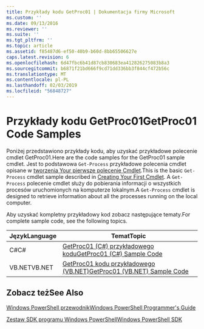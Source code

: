 ```yaml
---
title: Przykłady kodu GetProc01 | Dokumentacja firmy Microsoft
ms.custom: ''
ms.date: 09/13/2016
ms.reviewer: ''
ms.suite: ''
ms.tgt_pltfrm: ''
ms.topic: article
ms.assetid: f85487d6-ef50-40b9-b60d-8bb65506627e
caps.latest.revision: 6
ms.openlocfilehash: 6d47fbc6b41d87cb830683ea412826275083b8a3
ms.sourcegitcommit: b6871f21bd666f9cd71dd336bb3f844cf472b56c
ms.translationtype: MT
ms.contentlocale: pl-PL
ms.lasthandoff: 02/03/2019
ms.locfileid: "56848727"
---
```

# <a name="getproc01-code-samples"></a><span data-ttu-id="418d0-102">Przykłady kodu GetProc01</span><span class="sxs-lookup"><span data-stu-id="418d0-102">GetProc01 Code Samples</span></span>

<span data-ttu-id="418d0-103">Poniżej przedstawiono przykłady kodu, aby uzyskać przykładowe polecenie cmdlet GetProc01.</span><span class="sxs-lookup"><span data-stu-id="418d0-103">Here are the code samples for the GetProc01 sample cmdlet.</span></span> <span data-ttu-id="418d0-104">Jest to podstawowa `Get-Process` przykładowe polecenia cmdlet opisane w [tworzenia Your pierwsze polecenie Cmdlet](../cmdlet/creating-a-cmdlet-without-parameters.md).</span><span class="sxs-lookup"><span data-stu-id="418d0-104">This is the basic `Get-Process` cmdlet sample described in [Creating Your First Cmdlet](../cmdlet/creating-a-cmdlet-without-parameters.md).</span></span> <span data-ttu-id="418d0-105">A `Get-Process` polecenie cmdlet służy do pobierania informacji o wszystkich procesów uruchomionych na komputerze lokalnym.</span><span class="sxs-lookup"><span data-stu-id="418d0-105">A `Get-Process` cmdlet is designed to retrieve information about all the processes running on the local computer.</span></span>

<span data-ttu-id="418d0-106">Aby uzyskać kompletny przykładowy kod zobacz następujące tematy.</span><span class="sxs-lookup"><span data-stu-id="418d0-106">For complete sample code, see the following topics.</span></span>

|<span data-ttu-id="418d0-107">Język</span><span class="sxs-lookup"><span data-stu-id="418d0-107">Language</span></span>|<span data-ttu-id="418d0-108">Temat</span><span class="sxs-lookup"><span data-stu-id="418d0-108">Topic</span></span>|
|--------------|-----------|
|<span data-ttu-id="418d0-109">C#</span><span class="sxs-lookup"><span data-stu-id="418d0-109">C#</span></span>|[<span data-ttu-id="418d0-110">GetProc01 (C#) przykładowego kodu</span><span class="sxs-lookup"><span data-stu-id="418d0-110">GetProc01 (C#) Sample Code</span></span>](./getproc01-csharp-sample-code.md)|
|<span data-ttu-id="418d0-111">VB.NET</span><span class="sxs-lookup"><span data-stu-id="418d0-111">VB.NET</span></span>|[<span data-ttu-id="418d0-112">GetProc01 kodu przykładowego (VB.NET)</span><span class="sxs-lookup"><span data-stu-id="418d0-112">GetProc01 (VB.NET) Sample Code</span></span>](./getproc01-vb-net-sample-code.md)|

## <a name="see-also"></a><span data-ttu-id="418d0-113">Zobacz też</span><span class="sxs-lookup"><span data-stu-id="418d0-113">See Also</span></span>

[<span data-ttu-id="418d0-114">Windows PowerShell przewodnik</span><span class="sxs-lookup"><span data-stu-id="418d0-114">Windows PowerShell Programmer's Guide</span></span>](./windows-powershell-programmer-s-guide.md)

[<span data-ttu-id="418d0-115">Zestaw SDK programu Windows PowerShell</span><span class="sxs-lookup"><span data-stu-id="418d0-115">Windows PowerShell SDK</span></span>](../windows-powershell-reference.md)